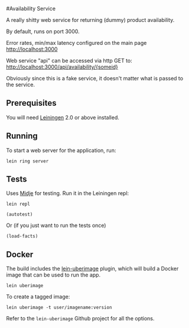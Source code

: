 #Availability Service

A really shitty web service for returning (dummy) product availability.
 
By default, runs on port 3000.

Error rates, min/max latency configured on the main page [http://localhost:3000](http://localhost:3000/)

Web service "api" can be accessed via http GET to: 
[http://localhost:3000/api/availability/{someid}](http://localhost:3000/api/availability/{someid})

Obviously since this is a fake service, it doesn't matter what is passed to the service.

## Prerequisites

You will need [Leiningen][1] 2.0 or above installed.

[1]: https://github.com/technomancy/leiningen

## Running

To start a web server for the application, run:

    lein ring server

## Tests

Uses [Midje](https://github.com/marick/Midje) for testing. Run it in the Leiningen repl:

    lein repl
    
    (autotest)
    
Or (if you just want to run the tests once)

    (load-facts)

## Docker

The build includes the [lein-uberimage](https://github.com/palletops/lein-uberimage) plugin, which will build a Docker
image that can be used to run the app.

    lein uberimage
    
To create a tagged image:

    lein uberimage -t user/imagename:version
    
Refer to the `lein-uberimage` Github project for all the options.
